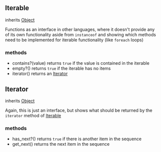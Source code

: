 ## Iterable
inherits [Object](object.md)

Functions as an interface in other languages, where it doesn't provide any of its own functionality aside from `instanceof` and showing which methods need to be implemented for iterable functionality (like `foreach` loops)

### methods
- contains?(value) returns `true` if the value is contained in the iterable
- empty?() returns `true` if the iterable has no items
- iterator() returns an [Iterator](#iterator)


## Iterator
inherits [Object](object.md)

Again, this is just an interface, but shows what should be returned by the `iterator` method of [Iterable](#iterable)

### methods
- has_next?() returns `true` if there is another item in the sequence
- get_next() returns the next item in the sequence
